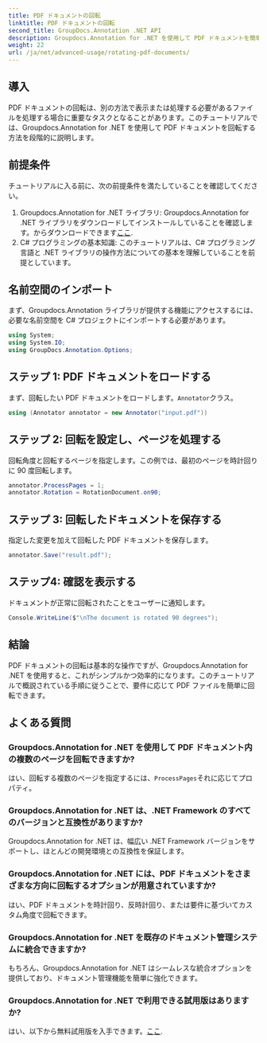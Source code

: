 ```yaml
---
title: PDF ドキュメントの回転
linktitle: PDF ドキュメントの回転
second_title: GroupDocs.Annotation .NET API
description: Groupdocs.Annotation for .NET を使用して PDF ドキュメントを簡単に回転する方法を学びます。文書管理の効率を向上させます。
weight: 22
url: /ja/net/advanced-usage/rotating-pdf-documents/
---
```

## 導入
PDF ドキュメントの回転は、別の方法で表示または処理する必要があるファイルを処理する場合に重要なタスクとなることがあります。このチュートリアルでは、Groupdocs.Annotation for .NET を使用して PDF ドキュメントを回転する方法を段階的に説明します。
## 前提条件
チュートリアルに入る前に、次の前提条件を満たしていることを確認してください。
1.  Groupdocs.Annotation for .NET ライブラリ: Groupdocs.Annotation for .NET ライブラリをダウンロードしてインストールしていることを確認します。からダウンロードできます[ここ](https://releases.groupdocs.com/annotation/net/).
2. C# プログラミングの基本知識: このチュートリアルは、C# プログラミング言語と .NET ライブラリの操作方法についての基本を理解していることを前提としています。

## 名前空間のインポート
まず、Groupdocs.Annotation ライブラリが提供する機能にアクセスするには、必要な名前空間を C# プロジェクトにインポートする必要があります。
```csharp
using System;
using System.IO;
using GroupDocs.Annotation.Options;
```
## ステップ 1: PDF ドキュメントをロードする
まず、回転したい PDF ドキュメントをロードします。`Annotator`クラス。
```csharp
using (Annotator annotator = new Annotator("input.pdf"))
```
## ステップ 2: 回転を設定し、ページを処理する
回転角度と回転するページを指定します。この例では、最初のページを時計回りに 90 度回転します。
```csharp
annotator.ProcessPages = 1;
annotator.Rotation = RotationDocument.on90;
```
## ステップ 3: 回転したドキュメントを保存する
指定した変更を加えて回転した PDF ドキュメントを保存します。
```csharp
annotator.Save("result.pdf");
```
## ステップ4: 確認を表示する
ドキュメントが正常に回転されたことをユーザーに通知します。
```csharp
Console.WriteLine($"\nThe document is rotated 90 degrees");
```

## 結論
PDF ドキュメントの回転は基本的な操作ですが、Groupdocs.Annotation for .NET を使用すると、これがシンプルかつ効率的になります。このチュートリアルで概説されている手順に従うことで、要件に応じて PDF ファイルを簡単に回転できます。
## よくある質問
### Groupdocs.Annotation for .NET を使用して PDF ドキュメント内の複数のページを回転できますか?
はい、回転する複数のページを指定するには、`ProcessPages`それに応じてプロパティ。
### Groupdocs.Annotation for .NET は、.NET Framework のすべてのバージョンと互換性がありますか?
Groupdocs.Annotation for .NET は、幅広い .NET Framework バージョンをサポートし、ほとんどの開発環境との互換性を保証します。
### Groupdocs.Annotation for .NET には、PDF ドキュメントをさまざまな方向に回転するオプションが用意されていますか?
はい、PDF ドキュメントを時計回り、反時計回り、または要件に基づいてカスタム角度で回転できます。
### Groupdocs.Annotation for .NET を既存のドキュメント管理システムに統合できますか?
もちろん、Groupdocs.Annotation for .NET はシームレスな統合オプションを提供しており、ドキュメント管理機能を簡単に強化できます。
### Groupdocs.Annotation for .NET で利用できる試用版はありますか?
はい、以下から無料試用版を入手できます。[ここ](https://releases.groupdocs.com/).